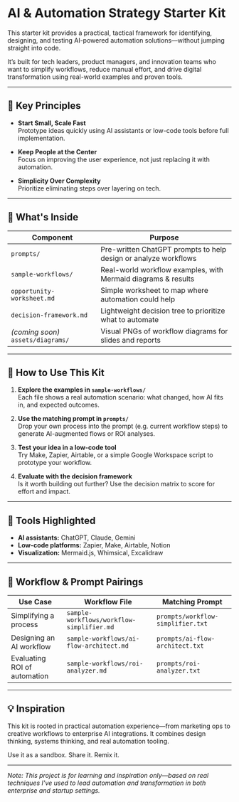 # AI & Automation Strategy Starter Kit

This starter kit provides a practical, tactical framework for identifying, designing, and testing AI-powered automation solutions—without jumping straight into code.

It’s built for tech leaders, product managers, and innovation teams who want to simplify workflows, reduce manual effort, and drive digital transformation using real-world examples and proven tools.

---

## 🚀 Key Principles

- **Start Small, Scale Fast**  
  Prototype ideas quickly using AI assistants or low-code tools before full implementation.

- **Keep People at the Center**  
  Focus on improving the user experience, not just replacing it with automation.

- **Simplicity Over Complexity**  
  Prioritize eliminating steps over layering on tech.

---

## 🔧 What's Inside

| Component                              | Purpose                                                    |
|----------------------------------------|------------------------------------------------------------|
| `prompts/`                             | Pre-written ChatGPT prompts to help design or analyze workflows |
| `sample-workflows/`                    | Real-world workflow examples, with Mermaid diagrams & results |
| `opportunity-worksheet.md`             | Simple worksheet to map where automation could help        |
| `decision-framework.md`                | Lightweight decision tree to prioritize what to automate   |
| *(coming soon)* `assets/diagrams/`     | Visual PNGs of workflow diagrams for slides and reports    |

---

## 🧠 How to Use This Kit

1. **Explore the examples in `sample-workflows/`**  
   Each file shows a real automation scenario: what changed, how AI fits in, and expected outcomes.

2. **Use the matching prompt in `prompts/`**  
   Drop your own process into the prompt (e.g. current workflow steps) to generate AI-augmented flows or ROI analyses.

3. **Test your idea in a low-code tool**  
   Try Make, Zapier, Airtable, or a simple Google Workspace script to prototype your workflow.

4. **Evaluate with the decision framework**  
   Is it worth building out further? Use the decision matrix to score for effort and impact.

---

## 🧰 Tools Highlighted

- **AI assistants:** ChatGPT, Claude, Gemini
- **Low-code platforms:** Zapier, Make, Airtable, Notion
- **Visualization:** Mermaid.js, Whimsical, Excalidraw

---

## 🔗 Workflow & Prompt Pairings

| Use Case                   | Workflow File                      | Matching Prompt                      |
|----------------------------|------------------------------------|--------------------------------------|
| Simplifying a process      | `sample-workflows/workflow-simplifier.md` | `prompts/workflow-simplifier.txt`     |
| Designing an AI workflow   | `sample-workflows/ai-flow-architect.md`  | `prompts/ai-flow-architect.txt`      |
| Evaluating ROI of automation | `sample-workflows/roi-analyzer.md`      | `prompts/roi-analyzer.txt`           |

---

## 💡 Inspiration

This kit is rooted in practical automation experience—from marketing ops to creative workflows to enterprise AI integrations. It combines design thinking, systems thinking, and real automation tooling.

Use it as a sandbox. Share it. Remix it.

---

*Note: This project is for learning and inspiration only—based on real techniques I've used to lead automation and transformation in both enterprise and startup settings.*
